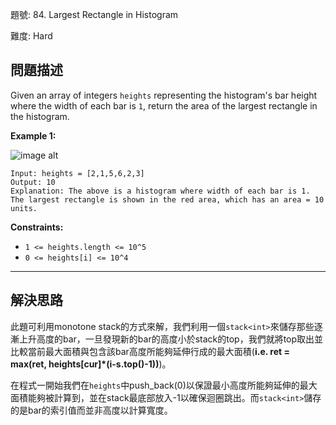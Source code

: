 題號: 84. Largest Rectangle in Histogram

難度: Hard

## 問題描述

Given an array of integers `heights` representing the histogram's bar height where the width of each bar is `1`, return the area of the largest rectangle in the histogram.

**Example 1:**

![image alt](https://assets.leetcode.com/uploads/2021/01/04/histogram.jpg)

```
Input: heights = [2,1,5,6,2,3]
Output: 10
Explanation: The above is a histogram where width of each bar is 1.
The largest rectangle is shown in the red area, which has an area = 10 units.
```

**Constraints:**

- `1 <= heights.length <= 10^5`
- `0 <= heights[i] <= 10^4`



---
## 解決思路

此題可利用monotone stack的方式來解，我們利用一個`stack<int>`來儲存那些逐漸上升高度的bar，一旦發現新的bar的高度小於stack的top，我們就將top取出並比較當前最大面積與包含該bar高度所能夠延伸行成的最大面積(**i.e. ret = max(ret, heights[cur]*(i-s.top()-1))**)。

在程式一開始我們在`heights`中push_back(0)以保證最小高度所能夠延伸的最大面積能夠被計算到，並在stack最底部放入-1以確保迴圈跳出。而`stack<int>`儲存的是bar的索引值而並非高度以計算寬度。


